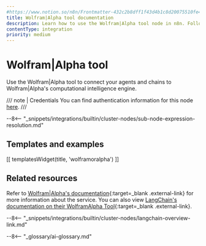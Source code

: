 ```yaml
---
#https://www.notion.so/n8n/Frontmatter-432c2b8dff1f43d4b1c8d20075510fe4
title: Wolfram|Alpha tool documentation
description: Learn how to use the Wolfram|Alpha tool node in n8n. Follow technical documentation to integrate Wolfram|Alpha tool node into your workflows.
contentType: integration
priority: medium
---
```


# Wolfram|Alpha tool

Use the Wolfram|Alpha tool to connect your agents and chains to Wolfram|Alpha's computational intelligence engine.

/// note | Credentials
You can find authentication information for this node [here](/integrations/builtin/credentials/wolframalpha/).
///

--8<-- "_snippets/integrations/builtin/cluster-nodes/sub-node-expression-resolution.md"

## Templates and examples

<!-- see https://www.notion.so/n8n/Pull-in-templates-for-the-integrations-pages-37c716837b804d30a33b47475f6e3780 -->
[[ templatesWidget(title, 'wolframoralpha') ]]

## Related resources

Refer to [Wolfram|Alpha's documentation](https://products.wolframalpha.com/api){:target=_blank .external-link} for more information about the service. You can also view [LangChain's documentation on their WolframAlpha Tool](https://js.langchain.com/docs/modules/agents/tools/integrations/wolframalpha){:target=_blank .external-link}.

--8<-- "_snippets/integrations/builtin/cluster-nodes/langchain-overview-link.md"

--8<-- "_glossary/ai-glossary.md"
